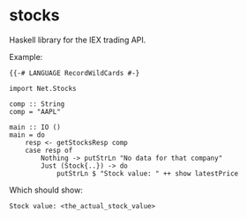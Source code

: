 # stocks  

Haskell library for the IEX trading API.  

Example:  

```
{{-# LANGUAGE RecordWildCards #-}

import Net.Stocks

comp :: String
comp = "AAPL"

main :: IO ()
main = do
    resp <- getStocksResp comp
    case resp of
        Nothing -> putStrLn "No data for that company"
        Just (Stock{..}) -> do
            putStrLn $ "Stock value: " ++ show latestPrice
```

Which should show:  

```
Stock value: <the_actual_stock_value>
```